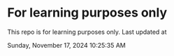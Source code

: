 # For learning purposes only
This repo is for learning purposes only.
Last updated at

Sunday, November 17, 2024 10:25:35 AM

